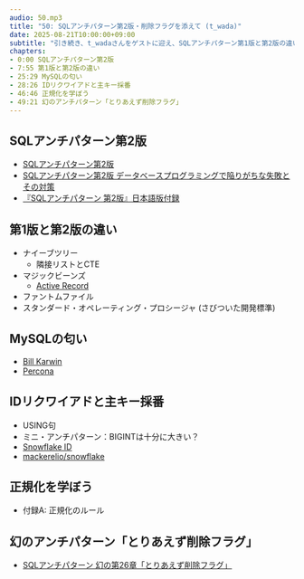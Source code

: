 ```yaml
---
audio: 50.mp3
title: "50: SQLアンチパターン第2版・削除フラグを添えて (t_wada)"
date: 2025-08-21T10:00:00+09:00
subtitle: "引き続き、t_wadaさんをゲストに迎え、SQLアンチパターン第1版と第2版の違い、主キー採番、正規化、幻のアンチパターン「とりあえず削除フラグ」などについてお話しました"
chapters:
- 0:00 SQLアンチパターン第2版
- 7:55 第1版と第2版の違い
- 25:29 MySQLの匂い
- 28:26 IDリクワイアドと主キー採番
- 46:46 正規化を学ぼう
- 49:21 幻のアンチパターン「とりあえず削除フラグ」
---
```


## SQLアンチパターン第2版
- [SQLアンチパターン第2版](https://amzn.to/4mMYEq1)
- [SQLアンチパターン第2版 データベースプログラミングで陥りがちな失敗とその対策](https://speakerdeck.com/twada/intro-to-sql-antipatterns-2nd)
- [『SQLアンチパターン 第2版』日本語版付録](https://www.oreilly.co.jp/pub/9784814400744/sql-antipatterns-2nd-sunanoshiro.pdf)

## 第1版と第2版の違い
- ナイーブツリー
    - 隣接リストとCTE
- マジックビーンズ
    - [Active Record](https://ja.wikipedia.org/wiki/Active_Record)
- ファントムファイル
- スタンダード・オペレーティング・プロシージャ (さびついた開発標準)

## MySQLの匂い
- [Bill Karwin](https://medium.com/@billkarwin)
- [Percona](https://www.percona.com/)

## IDリクワイアドと主キー採番
- USING句
- ミニ・アンチパターン：BIGINTは十分に大きい？
- [Snowflake ID](https://ja.wikipedia.org/wiki/Snowflake_ID)
- [mackerelio/snowflake](https://github.com/mackerelio/snowflake)

## 正規化を学ぼう
- 付録A: 正規化のルール

## 幻のアンチパターン「とりあえず削除フラグ」
- [SQLアンチパターン 幻の第26章「とりあえず削除フラグ」](https://www.slideshare.net/slideshow/ronsakucasual/52256922)
